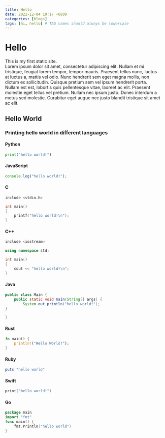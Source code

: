 ```yaml
---
title: Hello
date: 2022-12-04 10:17 +0800
categories: [blogs]
tags: [hi, hello] # TAG names should always be lowercase
---
```


# Hello

This is my first static site.  
Lorem ipsum dolor sit amet, consectetur adipiscing elit. Nullam et mi tristique, feugiat lorem tempor, tempor mauris. Praesent tellus nunc, luctus at luctus a, mattis vel odio. Nunc hendrerit sem eget magna mollis, non dictum ex sollicitudin. Quisque pretium sem vel ipsum hendrerit porta. Nullam est est, lobortis quis pellentesque vitae, laoreet ac elit. Praesent molestie eget tellus vel pretium. Nullam nec ipsum justo. Donec interdum a metus sed molestie. Curabitur eget augue nec justo blandit tristique sit amet ac elit.

## Hello World

### Printing hello world in different languages

#### Python

```py
print("hello world!")
```

#### JavaScript

```javascript
console.log("hello world!");
```

#### C

```c
include <stdio.h>

int main()
{
    printf("hello world!\n");
}
```

#### C++

```c++
include <iostream>

using namespace std;

int main()
{
    cout << "hello world!\n";
}
```

#### Java

```java
public class Main {
    public static void main(String[] args) {
        System.out.println("hello world!");
}

}
```

#### Rust

```rust
fn main() {
    println!("Hello World!");
}
```

#### Ruby

```ruby
puts "hello world"
```

#### Swift

```swift
print("hello world!")
```

#### Go

```go
package main
import "fmt"
func main() {
    fmt.Println("hello world")
}
```
